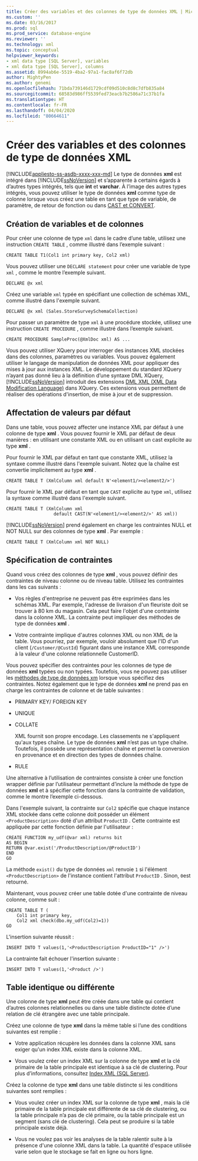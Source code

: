 ```yaml
---
title: Créer des variables et des colonnes de type de données XML | Microsoft Docs
ms.custom: ''
ms.date: 03/16/2017
ms.prod: sql
ms.prod_service: database-engine
ms.reviewer: ''
ms.technology: xml
ms.topic: conceptual
helpviewer_keywords:
- xml data type [SQL Server], variables
- xml data type [SQL Server], columns
ms.assetid: 8994ab6e-5519-4ba2-97a1-fac8af6f72db
author: MightyPen
ms.author: genemi
ms.openlocfilehash: 71bda739146d1729cdf09d510c8d8c7dfb835a84
ms.sourcegitcommit: 68583d986ff5539fed73eacb7b2586a71c37b1fa
ms.translationtype: HT
ms.contentlocale: fr-FR
ms.lasthandoff: 04/04/2020
ms.locfileid: "80664611"
---
```

# <a name="create-xml-data-type-variables-and-columns"></a>Créer des variables et des colonnes de type de données XML
[!INCLUDE[appliesto-ss-asdb-xxxx-xxx-md](../../includes/appliesto-ss-asdb-xxxx-xxx-md.md)]
  Le type de données **xml** est intégré dans [!INCLUDE[ssNoVersion](../../includes/ssnoversion-md.md)] et s’apparente à certains égards à d’autres types intégrés, tels que **int** et **varchar**. À l’image des autres types intégrés, vous pouvez utiliser le type de données **xml** comme type de colonne lorsque vous créez une table en tant que type de variable, de paramètre, de retour de fonction ou dans [CAST et CONVERT](../../t-sql/functions/cast-and-convert-transact-sql.md).  
  
## <a name="creating-columns-and-variables"></a>Création de variables et de colonnes  
 Pour créer une colonne de type `xml` dans le cadre d’une table, utilisez une instruction `CREATE TABLE` , comme illustré dans l’exemple suivant :  
  
```  
CREATE TABLE T1(Col1 int primary key, Col2 xml)   
```  
  
 Vous pouvez utiliser une `DECLARE statement` pour créer une variable de type `xml` , comme le montre l’exemple suivant.  
  
```  
DECLARE @x xml   
```  
  
 Créez une variable `xml` typée en spécifiant une collection de schémas XML, comme illustré dans l'exemple suivant.  
  
```  
DECLARE @x xml (Sales.StoreSurveySchemaCollection)  
```  
  
 Pour passer un paramètre de type `xml` à une procédure stockée, utilisez une instruction `CREATE PROCEDURE` , comme illustré dans l’exemple suivant.  
  
```  
CREATE PROCEDURE SampleProc(@XmlDoc xml) AS ...   
```  
  
 Vous pouvez utiliser XQuery pour interroger des instances XML stockées dans des colonnes, paramètres ou variables. Vous pouvez également utiliser le langage de manipulation de données XML pour appliquer des mises à jour aux instances XML. Le développement du standard XQuery n’ayant pas donné lieu à la définition d’une syntaxe DML XQuery, [!INCLUDE[ssNoVersion](../../includes/ssnoversion-md.md)] introduit des extensions [DML XML (XML Data Modification Language)](../../t-sql/xml/xml-data-modification-language-xml-dml.md) dans XQuery. Ces extensions vous permettent de réaliser des opérations d'insertion, de mise à jour et de suppression.  
  
## <a name="assigning-defaults"></a>Affectation de valeurs par défaut  
 Dans une table, vous pouvez affecter une instance XML par défaut à une colonne de type **xml** . Vous pouvez fournir le XML par défaut de deux manières : en utilisant une constante XML ou en utilisant un cast explicite au type **xml** .  
  
 Pour fournir le XML par défaut en tant que constante XML, utilisez la syntaxe comme illustré dans l'exemple suivant. Notez que la chaîne est convertie implicitement au type **xml** .  
  
```  
CREATE TABLE T (XmlColumn xml default N'<element1/><element2/>')  
```  
  
 Pour fournir le XML par défaut en tant que `CAST` explicite au type `xml`, utilisez la syntaxe comme illustré dans l'exemple suivant.  
  
```  
CREATE TABLE T (XmlColumn xml   
                  default CAST(N'<element1/><element2/>' AS xml))  
```  
  
 [!INCLUDE[ssNoVersion](../../includes/ssnoversion-md.md)] prend également en charge les contraintes NULL et NOT NULL sur des colonnes de type **xml** . Par exemple :  
  
```  
CREATE TABLE T (XmlColumn xml NOT NULL)  
```  
  
## <a name="specifying-constraints"></a>Spécification de contraintes  
 Quand vous créez des colonnes de type **xml** , vous pouvez définir des contraintes de niveau colonne ou de niveau table. Utilisez les contraintes dans les cas suivants :  
  
-   Vos règles d'entreprise ne peuvent pas être exprimées dans les schémas XML. Par exemple, l'adresse de livraison d'un fleuriste doit se trouver à 80 km du magasin. Cela peut faire l'objet d'une contrainte dans la colonne XML. La contrainte peut impliquer des méthodes de type de données **xml** .  
  
-   Votre contrainte implique d'autres colonnes XML ou non XML de la table. Vous pourriez, par exemple, vouloir absolument que l'ID d'un client (`/Customer/@CustId`) figurant dans une instance XML corresponde à la valeur d'une colonne relationnelle CustomerID.  
  
 Vous pouvez spécifier des contraintes pour les colonnes de type de données **xml** typées ou non typées. Toutefois, vous ne pouvez pas utiliser les [méthodes de type de données xm](../../t-sql/xml/xml-data-type-methods.md) lorsque vous spécifiez des contraintes. Notez également que le type de données **xml** ne prend pas en charge les contraintes de colonne et de table suivantes :  
  
-   PRIMARY KEY/ FOREIGN KEY  
  
-   UNIQUE  
  
-   COLLATE  
  
     XML fournit son propre encodage. Les classements ne s'appliquent qu'aux types chaîne. Le type de données **xml** n’est pas un type chaîne. Toutefois, il possède une représentation chaîne et permet la conversion en provenance et en direction des types de données chaîne.  
  
-   RULE  
  
 Une alternative à l’utilisation de contraintes consiste à créer une fonction wrapper définie par l’utilisateur permettant d’inclure la méthode de type de données **xml** et à spécifier cette fonction dans la contrainte de validation, comme le montre l’exemple ci-dessous.  
  
 Dans l'exemple suivant, la contrainte sur `Col2` spécifie que chaque instance XML stockée dans cette colonne doit posséder un élément `<ProductDescription>` doté d'un attribut `ProductID` . Cette contrainte est appliquée par cette fonction définie par l'utilisateur :  
  
```  
CREATE FUNCTION my_udf(@var xml) returns bit  
AS BEGIN   
RETURN @var.exist('/ProductDescription/@ProductID')  
END  
GO  
```  
  
 La méthode `exist()` du type de données `xml` renvoie `1` si l'élément `<ProductDescription>` de l'instance contient l'attribut `ProductID` . Sinon, `0`est retourné.  
  
 Maintenant, vous pouvez créer une table dotée d'une contrainte de niveau colonne, comme suit :  
  
```  
CREATE TABLE T (  
    Col1 int primary key,   
    Col2 xml check(dbo.my_udf(Col2)=1))  
GO  
```  
  
 L'insertion suivante réussit :  
  
```  
INSERT INTO T values(1,'<ProductDescription ProductID="1" />')  
```  
  
 La contrainte fait échouer l'insertion suivante :  
  
```  
INSERT INTO T values(1,'<Product />')  
```  
  
## <a name="same-or-different-table"></a>Table identique ou différente  
 Une colonne de type **xml** peut être créée dans une table qui contient d’autres colonnes relationnelles ou dans une table distincte dotée d’une relation de clé étrangère avec une table principale.  
  
 Créez une colonne de type **xml** dans la même table si l’une des conditions suivantes est remplie :  
  
-   Votre application récupère les données dans la colonne XML sans exiger qu'un index XML existe dans la colonne XML.  
  
-   Vous voulez créer un index XML sur la colonne de type **xml** et la clé primaire de la table principale est identique à sa clé de clustering. Pour plus d’informations, consultez [Index XML &#40;SQL Server&#41;](../../relational-databases/xml/xml-indexes-sql-server.md).  
  
 Créez la colonne de type **xml** dans une table distincte si les conditions suivantes sont remplies :  
  
-   Vous voulez créer un index XML sur la colonne de type **xml** , mais la clé primaire de la table principale est différente de sa clé de clustering, ou la table principale n’a pas de clé primaire, ou la table principale est un segment (sans clé de clustering). Cela peut se produire si la table principale existe déjà.  
  
-   Vous ne voulez pas voir les analyses de la table ralentir suite à la présence d'une colonne XML dans la table. La quantité d'espace utilisée varie selon que le stockage se fait en ligne ou hors ligne.  
  
  
